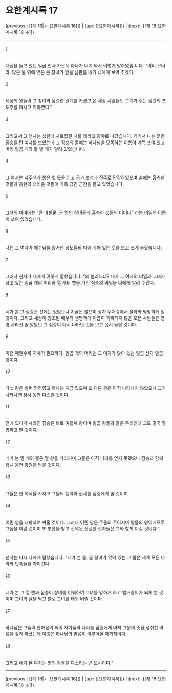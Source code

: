 # 요한계시록 17

(previous:: [[계 16|← 요한계시록 16]]) | (up:: [[요한계시록]]) | (next:: [[계 18|요한계시록 18 →]])

***




###### 1 

대접을 들고 있던 일곱 천사 가운데 하나가 내게 와서 이렇게 말하였습 니다. "이리 오너라. 많은 물 위에 앉은 큰 창녀가 받을 심판을 내가 너에게 보여 주겠다. 



###### 2 

세상의 왕들이 그 창녀와 음란한 관계를 가졌고 온 세상 사람들도 그녀가 주는 음란의 포도주를 마시고 취하였다." 



###### 3 

그러고서 그 천사는 성령에 사로잡힌 나를 데리고 광야로 나갔습니다. 거기서 나는 붉은 짐승을 탄 여자를 보았는데 그 짐승의 몸에는 하나님을 모독하는 이름이 가득 쓰여 있고 머리 일곱 개와 뿔 열 개가 달려 있었습니다. 



###### 4 

그 여자는 자주색과 붉은 빛 옷을 입고 금과 보석과 진주로 단장하였으며 손에는 흉측한 것들과 음란의 더러운 것들이 가득 담긴 금잔을 들고 있었습니다. 



###### 5 

그녀의 이마에는 "큰 바빌론, 곧 땅의 창녀들과 흉측한 것들의 어머니" 라는 비밀의 이름이 쓰여 있었습니다. 



###### 6 

나는 그 여자가 예수님을 증거한 성도들의 피에 취해 있는 것을 보고 크게 놀랐습니다. 



###### 7 

그러자 천사가 나에게 이렇게 말했습니다. "왜 놀라느냐? 내가 그 여자의 비밀과 그녀가 타고 있는 일곱 개의 머리와 열 개의 뿔을 가진 짐승의 비밀을 너에게 알려 주겠다. 



###### 8 

네가 본 그 짐승은 전에는 있었으나 지금은 없으며 장차 무저갱에서 올라와 멸망하게 될 것이다. 그리고 세상이 창조된 때부터 생명책에 이름이 기록되지 않은 모든 사람들은 영영 사라진 줄 알았던 그 짐승이 다시 나타난 것을 보고 몹시 놀랄 것이다. 



###### 9 

이런 때일수록 지혜가 필요하다. 일곱 개의 머리는 그 여자가 앉아 있는 일곱 산과 일곱 왕이다. 



###### 10 

다섯 왕은 벌써 망하였고 하나는 지금 있으며 또 다른 왕은 아직 나타나지 않았으나 그가 나타나면 잠시 동안 다스릴 것이다. 



###### 11 

전에 있다가 사라진 짐승은 바로 여덟째 왕이며 일곱 왕들과 같은 무리인데 그도 결국 멸망하고 말 것이다. 



###### 12 

네가 본 열 개의 뿔은 열 왕을 가리키며 그들은 아직 나라를 얻지 못했으나 짐승과 함께 잠시 동안 왕권을 받을 것이다. 



###### 13 

그들은 한 목적을 가지고 그들의 능력과 권세를 짐승에게 줄 것이며 



###### 14 

어린 양을 대항하여 싸울 것이다. 그러나 어린 양은 주들의 주이시며 왕들의 왕이시므로 그들을 이길 것이며 또 부름을 받고 선택된 진실한 신자들은 그와 함께 이길 것이다." 



###### 15 

천사는 다시 나에게 말했습니다. "네가 본 물, 곧 창녀가 앉아 있는 그 물은 세계 모든 나라와 민족들을 가리킨다. 



###### 16 

네가 본 그 열 뿔과 짐승이 창녀를 미워하여 그녀를 망하게 하고 벌거숭이가 되게 할 것이며 그녀의 살을 먹고 불로 그녀를 태워 버릴 것이다. 



###### 17 

하나님은 그들이 한마음이 되어 자기들의 나라를 짐승에게 바쳐 그분의 뜻을 성취할 마음을 갖게 하셨는데 이것은 하나님의 말씀이 이루어질 때까지이다. 



###### 18 

그리고 네가 본 여자는 땅의 왕들을 다스리는 큰 도시이다."

***

(previous:: [[계 16|← 요한계시록 16]]) | (up:: [[요한계시록]]) | (next:: [[계 18|요한계시록 18 →]])
